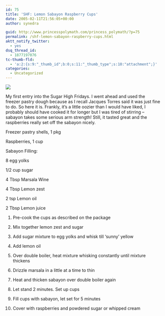 ```yaml
---
id: 75
title: 'SHF: Lemon Sabayon Raspberry Cups'
date: 2005-02-11T21:56:05+00:00
author: synedra

guid: http://www.princesspolymath.com/princess_polymath/?p=75
permalink: /shf-lemon-sabayon-raspberry-cups.html
aktt_notify_twitter:
  - yes
dsq_thread_id:
  - 1877197076
tc-thumb-fld:
  - 'a:2:{s:9:"_thumb_id";b:0;s:11:"_thumb_type";s:10:"attachment";}'
categories:
  - Uncategorized
---
```

![](http://cook.domestigirl.com/images/lemoncup.jpg)
  
My first entry into the Sugar High Fridays. I went ahead and used the freezer pastry dough because as I recall Jacques Torres said it was just fine to do. So here it is. Frankly, it&#8217;s a little oozier than I would have liked, I probably should have cooked it for longer but I was tired of stirring &#8211; sabayon takes some serious arm strength! Still, it tasted great and the raspberries really set off the sabayon nicely.
  
Freezer pastry shells, 1 pkg
  
Raspberries, 1 cup
  
Sabayon Filling:
  
8 egg yolks
  
1/2 cup sugar
  
4 Tbsp Marsala Wine
  
4 Tbsp Lemon zest
  
2 tsp Lemon oil
  
2 Tbsp Lemon juice
  
1. Pre-cook the cups as described on the package
  
2. Mix together lemon zest and sugar
  
3. Add sugar mixture to egg yolks and whisk till &#8216;sunny&#8217; yellow
  
4. Add lemon oil
  
4. Over double boiler, heat mixture whisking constantly until mixture thickens
  
5. Drizzle marsala in a little at a time to thin
  
6. Heat and thicken sabayon over double boiler again
  
7. Let stand 2 minutes. Set up cups
  
8. Fill cups with sabayon, let set for 5 minutes
  
9. Cover with raspberries and powdered sugar or whipped cream